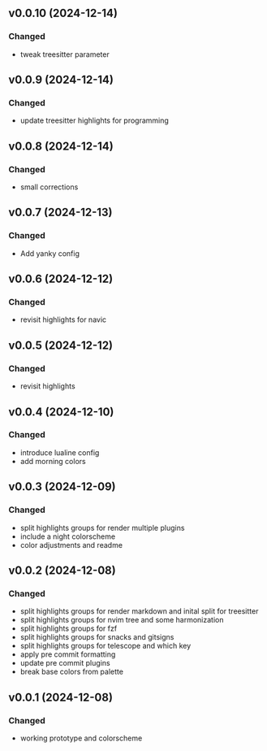 ## v0.0.10 (2024-12-14)

### Changed

- tweak treesitter parameter

## v0.0.9 (2024-12-14)

### Changed

- update treesitter highlights for programming

## v0.0.8 (2024-12-14)

### Changed

- small corrections

## v0.0.7 (2024-12-13)

### Changed

- Add yanky config

## v0.0.6 (2024-12-12)

### Changed

- revisit highlights for navic

## v0.0.5 (2024-12-12)

### Changed

- revisit highlights

## v0.0.4 (2024-12-10)

### Changed

- introduce lualine config
- add morning colors

## v0.0.3 (2024-12-09)

### Changed

- split highlights groups for render multiple plugins
- include a night colorscheme
- color adjustments and readme

## v0.0.2 (2024-12-08)

### Changed

- split highlights groups for render markdown and inital split for treesitter
- split highlights groups for nvim tree and some harmonization
- split highlights groups for fzf
- split highlights groups for snacks and gitsigns
- split highlights groups for telescope and which key
- apply pre commit formatting
- update pre commit plugins
- break base colors from palette

## v0.0.1 (2024-12-08)

### Changed

- working prototype and colorscheme
